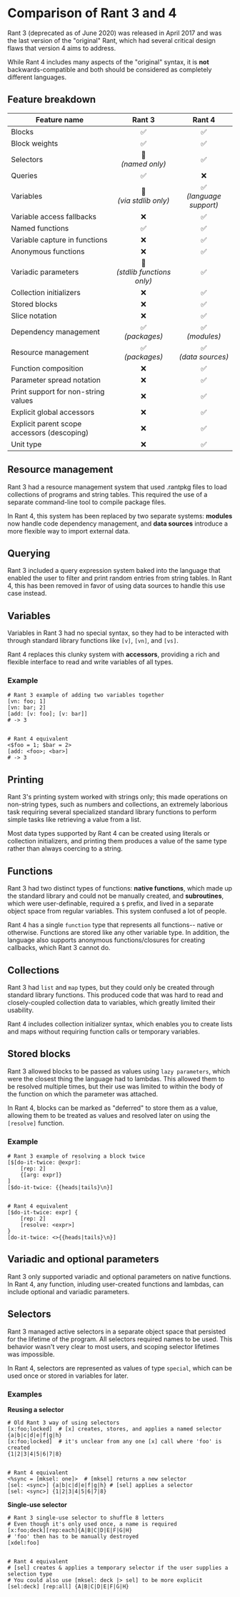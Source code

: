 # Comparison of Rant 3 and 4

Rant 3 (deprecated as of June 2020) was released in April 2017 and was the last version of the "original" Rant, which had several critical design flaws
that version 4 aims to address.

While Rant 4 includes many aspects of the "original" syntax, it is **not** backwards-compatible and both should be considered as completely different languages.

## Feature breakdown

| Feature name                                |              Rant 3              |              Rant 4               |
|---------------------------------------------|:--------------------------------:|:---------------------------------:|
| Blocks                                      |             &#x2705;             |             &#x2705;              |
| Block weights                               |             &#x2705;             |             &#x2705;              |
| Selectors                                   |      🤔<br/>*(named only)*       |             &#x2705;              |
| Queries                                     |             &#x2705;             |             &#x274c;              |
| Variables                                   |   🤔<br/> *(via stdlib only)*    | &#x2705;<br/>*(language support)* |
| Variable access fallbacks                   |             &#x274c;             |             &#x2705;              |
| Named functions                             |             &#x2705;             |             &#x2705;              |
| Variable capture in functions               |             &#x274c;             |             &#x2705;              |
| Anonymous functions                         |             &#x274c;             |             &#x2705;              |
| Variadic parameters                         | 🤔<br/>*(stdlib functions only)* |             &#x2705;              |
| Collection initializers                     |             &#x274c;             |             &#x2705;              |
| Stored blocks                               |             &#x274c;             |             &#x2705;              |
| Slice notation                              |             &#x274c;             |             &#x2705;              |
| Dependency management                       |    &#x2705;<br/>*(packages)*     |     &#x2705;<br/>*(modules)*      |
| Resource management                         |    &#x2705;<br/>*(packages)*     |   &#x2705;<br/>*(data sources)*   |
| Function composition                        |             &#x274c;             |             &#x2705;              |
| Parameter spread notation                   |             &#x274c;             |             &#x2705;              |
| Print support for non-string values         |             &#x274c;             |             &#x2705;              |
| Explicit global accessors                   |             &#x274c;             |             &#x2705;              |
| Explicit parent scope accessors (descoping) |             &#x274c;             |             &#x2705;              |
| Unit type                                   |             &#x274c;             |             &#x2705;              |


## Resource management

Rant 3 had a resource management system that used .rantpkg files to load collections of programs and string tables.
This required the use of a separate command-line tool to compile package files.

In Rant 4, this system has been replaced by two separate systems: 
**modules** now handle code dependency management, and **data sources** introduce a more flexible way to import external data.

## Querying

Rant 3 included a query expression system baked into the language that enabled the user to filter and print random entries from string tables.
In Rant 4, this has been removed in favor of using data sources to handle this use case instead.

## Variables

Variables in Rant 3 had no special syntax, so they had to be interacted with through standard library functions like `[v]`, `[vn]`, and `[vs]`.

Rant 4 replaces this clunky system with **accessors**, providing a rich and flexible interface to read and write variables of all types.

### Example

```rant
# Rant 3 example of adding two variables together
[vn: foo; 1]
[vn: bar; 2]
[add: [v: foo]; [v: bar]]
# -> 3


# Rant 4 equivalent
<$foo = 1; $bar = 2>
[add: <foo>; <bar>]
# -> 3
```

## Printing

Rant 3's printing system worked with strings only; this made operations on non-string types, such as numbers and collections, an extremely laborious task
requiring several specialized standard library functions to perform simple tasks like retrieving a value from a list.

Most data types supported by Rant 4 can be created using literals or collection initializers, and printing them produces a value of the same type rather than always
coercing to a string.

## Functions

Rant 3 had two distinct types of functions: **native functions**, which made up the standard library and could not be manually created, and **subroutines**, which were user-definable, required a `$` prefix, and lived in a separate object space from regular variables. This system confused a lot of people.

Rant 4 has a single `function` type that represents all functions-- native or otherwise. Functions are stored like any other variable type. 
In addition, the language also supports anonymous functions/closures for creating callbacks, which Rant 3 cannot do.

## Collections

Rant 3 had `list` and `map` types, but they could only be created through standard library functions.
This produced code that was hard to read and closely-coupled collection data to variables, which greatly limited their usability.

Rant 4 includes collection initializer syntax, which enables you to create lists and maps without requiring function calls or temporary variables.

## Stored blocks

Rant 3 allowed blocks to be passed as values using `lazy parameters`, which were the closest thing the language had to lambdas.
This allowed them to be resolved multiple times, but their use was limited to within the body of the function on which the parameter was attached.

In Rant 4, blocks can be marked as "deferred" to store them as a value, allowing them to be treated as values and resolved later on using the `[resolve]` function.

### Example

```rant
# Rant 3 example of resolving a block twice
[$[do-it-twice: @expr]:
    [rep: 2]
    {[arg: expr]}
]
[$do-it-twice: {{heads|tails}\n}]


# Rant 4 equivalent
[$do-it-twice: expr] {
    [rep: 2]
    [resolve: <expr>]
}
[do-it-twice: <>{{heads|tails}\n}]
```

## Variadic and optional parameters

Rant 3 only supported variadic and optional parameters on native functions. In Rant 4, any function, inluding user-created functions and lambdas, can include optional and variadic parameters.

## Selectors

Rant 3 managed active selectors in a separate object space that persisted for the lifetime of the program. All selectors required names to be used.
This behavior wasn't very clear to most users, and scoping selector lifetimes was impossible.

In Rant 4, selectors are represented as values of type `special`, which can be used once or stored in variables for later.

### Examples

**Reusing a selector**
```rant
# Old Rant 3 way of using selectors
[x:foo;locked]  # [x] creates, stores, and applies a named selector
{a|b|c|d|e|f|g|h}
[x:foo;locked]  # it's unclear from any one [x] call where 'foo' is created
{1|2|3|4|5|6|7|8}


# Rant 4 equivalent
<%sync = [mksel: one]>  # [mksel] returns a new selector
[sel: <sync>] {a|b|c|d|e|f|g|h} # [sel] applies a selector
[sel: <sync>] {1|2|3|4|5|6|7|8}
```

**Single-use selector**
```rant
# Rant 3 single-use selector to shuffle 8 letters
# Even though it's only used once, a name is required
[x:foo;deck][rep:each]{A|B|C|D|E|F|G|H}
# 'foo' then has to be manually destroyed
[xdel:foo]


# Rant 4 equivalent
# [sel] creates & applies a temporary selector if the user supplies a selection type
# You could also use [mksel: deck |> sel] to be more explicit
[sel:deck] [rep:all] {A|B|C|D|E|F|G|H}
```